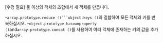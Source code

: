 [수정 필요]
둘 이상의 객체의 조합에서 새 객체를 만듭니다.

-`array.prototype.reduce ()```object.keys ()`와 결합하여 모든 객체와 키를 반복하십시오.
-`object.prototype.hasownproperty ()`and`array.prototype.concat ()`를 사용하여 여러 객체에 존재하는 키의 값을 추가하십시오.